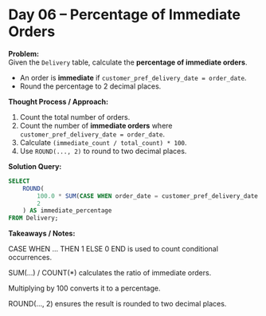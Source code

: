 # Day 06 – Percentage of Immediate Orders

**Problem:**  
Given the `Delivery` table, calculate the **percentage of immediate orders**.  
- An order is **immediate** if `customer_pref_delivery_date = order_date`.  
- Round the percentage to 2 decimal places.  

**Thought Process / Approach:**  
1. Count the total number of orders.  
2. Count the number of **immediate orders** where `customer_pref_delivery_date = order_date`.  
3. Calculate `(immediate_count / total_count) * 100`.  
4. Use `ROUND(..., 2)` to round to two decimal places.  

**Solution Query:**

```sql
SELECT 
    ROUND(
        100.0 * SUM(CASE WHEN order_date = customer_pref_delivery_date THEN 1 ELSE 0 END) / COUNT(*),
        2
    ) AS immediate_percentage
FROM Delivery;
```

**Takeaways / Notes:**

CASE WHEN ... THEN 1 ELSE 0 END is used to count conditional occurrences.

SUM(...) / COUNT(*) calculates the ratio of immediate orders.

Multiplying by 100 converts it to a percentage.

ROUND(..., 2) ensures the result is rounded to two decimal places.

